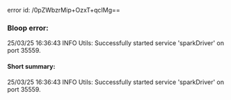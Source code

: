 error id: /0pZWbzrMip+OzxT+qcIMg==
### Bloop error:

25/03/25 16:36:43 INFO Utils: Successfully started service 'sparkDriver' on port 35559.
#### Short summary: 

25/03/25 16:36:43 INFO Utils: Successfully started service 'sparkDriver' on port 35559.